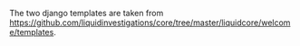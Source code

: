 The two django templates are taken from https://github.com/liquidinvestigations/core/tree/master/liquidcore/welcome/templates.
